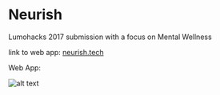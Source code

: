 # Neurish

Lumohacks 2017 submission with a focus on Mental Wellness

link to web app: [neurish.tech](neurish.tech)

Web App:

![alt text](https://github.com/justinhodev/neurish/blob/master/screenshots/Home%20Page.PNG "Landing Page")
